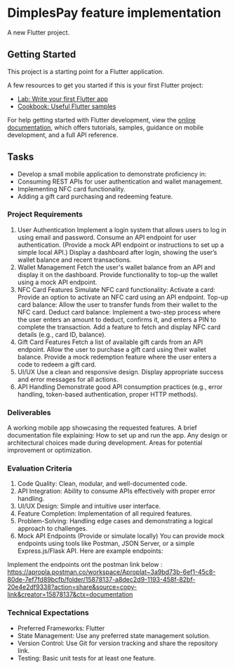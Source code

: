 # DimplesPay feature implementation

A new Flutter project.

## Getting Started

This project is a starting point for a Flutter application.

A few resources to get you started if this is your first Flutter project:

- [Lab: Write your first Flutter app](https://docs.flutter.dev/get-started/codelab)
- [Cookbook: Useful Flutter samples](https://docs.flutter.dev/cookbook)

For help getting started with Flutter development, view the
[online documentation](https://docs.flutter.dev/), which offers tutorials,
samples, guidance on mobile development, and a full API reference.

## Tasks

- Develop a small mobile application to demonstrate proficiency in:
- Consuming REST APIs for user authentication and wallet management.
- Implementing NFC card functionality.
- Adding a gift card purchasing and redeeming feature.

### Project Requirements

1. User Authentication
Implement a login system that allows users to log in using email and password.
Consume an API endpoint for user authentication. (Provide a mock API endpoint or instructions to set up a simple local API.)
Display a dashboard after login, showing the user’s wallet balance and recent transactions.
2. Wallet Management
Fetch the user's wallet balance from an API and display it on the dashboard.
Provide functionality to top-up the wallet using a mock API endpoint.
3. NFC Card Features
Simulate NFC card functionality:
Activate a card: Provide an option to activate an NFC card using an API endpoint.
Top-up card balance: Allow the user to transfer funds from their wallet to the NFC card.
Deduct card balance: Implement a two-step process where the user enters an amount to deduct, confirms it, and enters a PIN to complete the transaction.
Add a feature to fetch and display NFC card details (e.g., card ID, balance).
4. Gift Card Features
Fetch a list of available gift cards from an API endpoint.
Allow the user to purchase a gift card using their wallet balance.
Provide a mock redemption feature where the user enters a code to redeem a gift card.
5. UI/UX
Use a clean and responsive design.
Display appropriate success and error messages for all actions.
6. API Handling
Demonstrate good API consumption practices (e.g., error handling, token-based authentication, proper HTTP methods).

### Deliverables

A working mobile app showcasing the requested features.
A brief documentation file explaining:
How to set up and run the app.
Any design or architectural choices made during development.
Areas for potential improvement or optimization.

### Evaluation Criteria

1. Code Quality: Clean, modular, and well-documented code.
2. API Integration: Ability to consume APIs effectively with proper error handling.
3. UI/UX Design: Simple and intuitive user interface.
4. Feature Completion: Implementation of all required features.
5. Problem-Solving: Handling edge cases and demonstrating a logical approach to challenges.
6. Mock API Endpoints (Provide or simulate locally)
You can provide mock endpoints using tools like Postman, JSON Server, or a simple Express.js/Flask API. Here are example endpoints:

Implement the endpoints ont the postman link below : <https://apropla.postman.co/workspace/Aproplat~3a9bd73b-6ef1-45c8-80de-7ef7fd89bcfb/folder/15878137-a8dec2d9-1193-458f-82bf-20e4e2df9338?action=share&source=copy-link&creator=15878137&ctx=documentation>

### Technical Expectations

- Preferred Frameworks: Flutter
- State Management: Use any preferred state management solution.
- Version Control: Use Git for version tracking and share the repository link.
- Testing: Basic unit tests for at least one feature.
